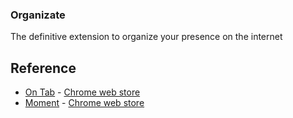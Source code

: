 ### Organizate
The definitive extension to organize your presence on the internet

## Reference 
- [On Tab](https://www.one-tab.com/) - [Chrome web store](https://chromewebstore.google.com/detail/onetab/chphlpgkkbolifaimnlloiipkdnihall)
- [Moment](https://momentumdash.com/) - [Chrome web store](https://chromewebstore.google.com/detail/laookkfknpbbblfpciffpaejjkokdgca)
